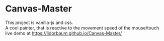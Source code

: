 # Canvas-Master
This project is vanilla-js and css. <br />
A cool painter, that is reactive to the movement speed of the mouse/touch <br />
live demo at https://lidorbaum.github.io/Canvas-Master/
